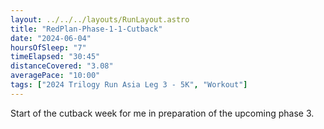 ```yaml
---
layout: ../../../layouts/RunLayout.astro
title: "RedPlan-Phase-1-1-Cutback"
date: "2024-06-04"
hoursOfSleep: "7"
timeElapsed: "30:45"
distanceCovered: "3.08"
averagePace: "10:00"
tags: ["2024 Trilogy Run Asia Leg 3 - 5K", "Workout"]
---
```


Start of the cutback week for me in preparation of the upcoming phase 3.
